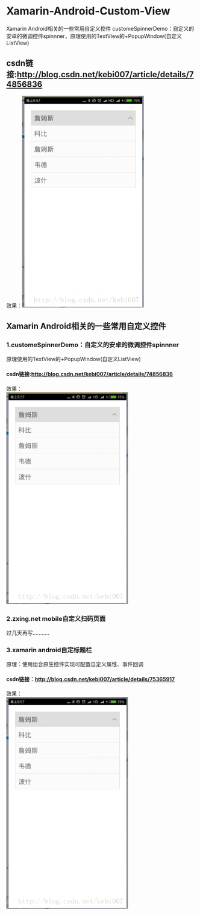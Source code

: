 ﻿# Xamarin-Android-Custom-View
Xamarin Android相关的一些常用自定义控件
customeSpinnerDemo：自定义的安卓的微调控件spinnner，原理使用的TextView的+PopupWindow(自定义ListView)
## csdn链接:http://blog.csdn.net/kebi007/article/details/74856836
效果：![image](https://github.com/MaChuZhang/Xamarin-Android-Custom-View/blob/master/customSpinnerDemo/screen/20170714220228485.png)
## Xamarin Android相关的一些常用自定义控件
### 1.customeSpinnerDemo：自定义的安卓的微调控件spinnner<br/>
原理使用的TextView的+PopupWindow(自定义ListView)
#### csdn链接:http://blog.csdn.net/kebi007/article/details/74856836
效果：<br/>![image](https://github.com/MaChuZhang/Xamarin-Android-Custom-View/blob/master/customSpinnerDemo/screen/20170714220228485.png)
### 2.zxing.net mobile自定义扫码页面
过几天再写...........
### 3.xamarin android自定标题栏
原理：使用组合原生控件实现可配置自定义属性、事件回调
#### csdn链接：http://blog.csdn.net/kebi007/article/details/75365917
效果：<br/>![image](https://github.com/MaChuZhang/Xamarin-Android-Custom-View/blob/master/customSpinnerDemo/screen/20170714220228485.png)
